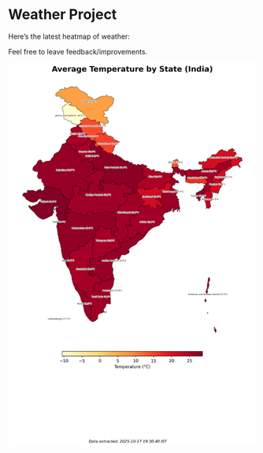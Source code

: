 # Weather Project

Here’s the latest heatmap of weather:

Feel free to leave feedback/improvements.

![India Heatmap](docs/assets/india_heatmap.png?v=F24C0A)
